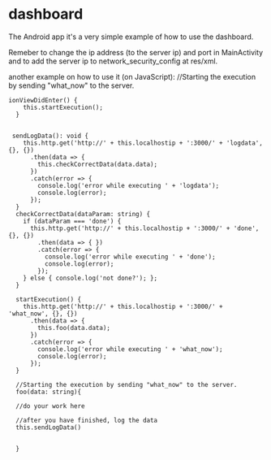 # dashboard

The Android app it's a very simple example of how to use the dashboard.

Remeber to change the ip address (to the server ip) and port in MainActivity and to add the server ip to network_security_config at res/xml. 


another example on how to use it (on JavaScript):
 //Starting the execution by sending "what_now" to the server.	
```
ionViewDidEnter() {
    this.startExecution();
  }


 sendLogData(): void {
    this.http.get('http://' + this.localhostip + ':3000/' + 'logdata', {}, {})
      .then(data => {
        this.checkCorrectData(data.data);
      })
      .catch(error => {
        console.log('error while executing ' + 'logdata');
        console.log(error);
      });
  }
  checkCorrectData(dataParam: string) {
    if (dataParam === 'done') {
      this.http.get('http://' + this.localhostip + ':3000/' + 'done', {}, {})
        .then(data => { })
        .catch(error => {
          console.log('error while executing ' + 'done');
          console.log(error);
        });
    } else { console.log('not done?'); };
  }

  startExecution() {
    this.http.get('http://' + this.localhostip + ':3000/' + 'what_now', {}, {})
      .then(data => {
        this.foo(data.data);
      })
      .catch(error => {
        console.log('error while executing ' + 'what_now');
        console.log(error);
      });
  }
  
  //Starting the execution by sending "what_now" to the server.	
  foo(data: string){
  
  //do your work here
  
  //after you have finished, log the data
  this.sendLogData()
  
  
  }
```
